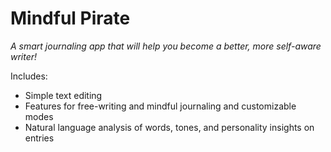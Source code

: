 # Mindful Pirate

*A smart journaling app that will help you become a better, more self-aware writer!*

Includes:
* Simple text editing
* Features for free-writing and mindful journaling and customizable modes
* Natural language analysis of words, tones, and personality insights on entries
